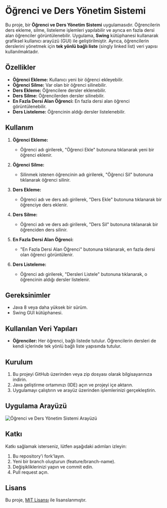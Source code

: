 # Öğrenci ve Ders Yönetim Sistemi

Bu proje, bir **Öğrenci ve Ders Yönetim Sistemi** uygulamasıdır. Öğrencilerin ders ekleme, silme, listeleme işlemleri yapılabilir ve ayrıca en fazla dersi alan öğrenciler görüntülenebilir. Uygulama, **Swing** kütüphanesi kullanarak grafiksel kullanıcı arayüzü (GUI) ile geliştirilmiştir. Ayrıca, öğrencilerin derslerini yönetmek için **tek yönlü bağlı liste** (singly linked list) veri yapısı kullanılmaktadır.

## Özellikler

- **Öğrenci Ekleme:** Kullanıcı yeni bir öğrenci ekleyebilir.
- **Öğrenci Silme:** Var olan bir öğrenci silinebilir.
- **Ders Ekleme:** Öğrencilere dersler eklenebilir.
- **Ders Silme:** Öğrencilerden dersler silinebilir.
- **En Fazla Dersi Alan Öğrenci:** En fazla dersi alan öğrenci görüntülenebilir.
- **Ders Listeleme:** Öğrencinin aldığı dersler listelenebilir.

## Kullanım

1. **Öğrenci Ekleme:**
   - Öğrenci adı girilerek, "Öğrenci Ekle" butonuna tıklanarak yeni bir öğrenci eklenir.
   
2. **Öğrenci Silme:**
   - Silinmek istenen öğrencinin adı girilerek, "Öğrenci Sil" butonuna tıklanarak öğrenci silinir.
   
3. **Ders Ekleme:**
   - Öğrenci adı ve ders adı girilerek, "Ders Ekle" butonuna tıklanarak bir öğrenciye ders eklenir.
   
4. **Ders Silme:**
   - Öğrenci adı ve ders adı girilerek, "Ders Sil" butonuna tıklanarak bir öğrenciden ders silinir.
   
5. **En Fazla Dersi Alan Öğrenci:**
   - "En Fazla Dersi Alan Öğrenci" butonuna tıklanarak, en fazla dersi olan öğrenci görüntülenir.
   
6. **Ders Listeleme:**
   - Öğrenci adı girilerek, "Dersleri Listele" butonuna tıklanarak, o öğrencinin aldığı dersler listelenir.

## Gereksinimler

- Java 8 veya daha yüksek bir sürüm.
- Swing GUI kütüphanesi.

## Kullanılan Veri Yapıları

- **Öğrenciler:** Her öğrenci, bağlı listede tutulur. Öğrencilerin dersleri de kendi içlerinde tek yönlü bağlı liste yapısında tutulur.
  
## Kurulum

1. Bu projeyi GitHub üzerinden veya zip dosyası olarak bilgisayarınıza indirin.
2. Java geliştirme ortamınızı (IDE) açın ve projeyi içe aktarın.
3. Uygulamayı çalıştırın ve arayüz üzerinden işlemlerinizi gerçekleştirin.

## Uygulama Arayüzü

![Öğrenci ve Ders Yönetim Sistemi Arayüzü](Arayüz.png)

## Katkı

Katkı sağlamak isterseniz, lütfen aşağıdaki adımları izleyin:

1. Bu repository'i fork'layın.
2. Yeni bir branch oluşturun (feature/branch-name).
3. Değişikliklerinizi yapın ve commit edin.
4. Pull request açın.

## Lisans

Bu proje, [MIT Lisansı](https://opensource.org/licenses/MIT) ile lisanslanmıştır.
